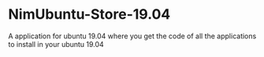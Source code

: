 # NimUbuntu-Store-19.04
A application for ubuntu 19.04 where you get the code of all the applications to install in your ubuntu 19.04
